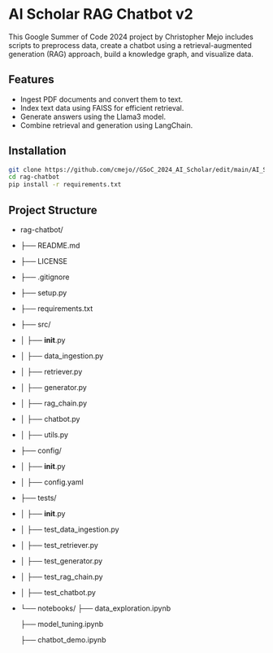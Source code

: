 # AI Scholar RAG Chatbot v2

This Google Summer of Code 2024 project by Christopher Mejo includes scripts to preprocess data, create a chatbot using a retrieval-augmented generation (RAG) approach, build a knowledge graph, and visualize data.

## Features
- Ingest PDF documents and convert them to text.
- Index text data using FAISS for efficient retrieval.
- Generate answers using the Llama3 model.
- Combine retrieval and generation using LangChain.

## Installation
```bash
git clone https://github.com/cmejo//GSoC_2024_AI_Scholar/edit/main/AI_Scholar_v2/rag-chatbot.git
cd rag-chatbot
pip install -r requirements.txt
```

## Project Structure

- rag-chatbot/
- ├── README.md
- ├── LICENSE
- ├── .gitignore
- ├── setup.py
- ├── requirements.txt
- ├── src/
- │   ├── __init__.py
- │   ├── data_ingestion.py
- │   ├── retriever.py
- │   ├── generator.py
- │   ├── rag_chain.py
- │   ├── chatbot.py
- │   ├── utils.py
- ├── config/
- │   ├── __init__.py
- │   ├── config.yaml
- ├── tests/
- │   ├── __init__.py
- │   ├── test_data_ingestion.py
- │   ├── test_retriever.py
- │   ├── test_generator.py
- │   ├── test_rag_chain.py
- │   ├── test_chatbot.py
- └── notebooks/
     ├── data_exploration.ipynb
  
     ├── model_tuning.ipynb
  
     ├── chatbot_demo.ipynb

